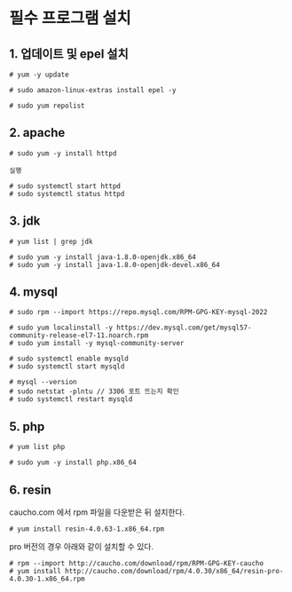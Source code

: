 # 필수 프로그램 설치

## 1\. 업데이트 및 epel 설치

```
# yum -y update
```

```
# sudo amazon-linux-extras install epel -y

# sudo yum repolist
```

## 2\. apache
```
# sudo yum -y install httpd
```

```
실행

# sudo systemctl start httpd
# sudo systemctl status httpd

```

## 3\. jdk

```
# yum list | grep jdk
```

```
# sudo yum -y install java-1.8.0-openjdk.x86_64
# sudo yum -y install java-1.8.0-openjdk-devel.x86_64
```

## 4\. mysql

```
# sudo rpm --import https://repo.mysql.com/RPM-GPG-KEY-mysql-2022

# sudo yum localinstall -y https://dev.mysql.com/get/mysql57-community-release-el7-11.noarch.rpm
# sudo yum install -y mysql-community-server

# sudo systemctl enable mysqld
# sudo systemctl start mysqld

# mysql --version
# sudo netstat -plntu // 3306 포트 뜨는지 확인
# sudo systemctl restart mysqld
```

## 5\. php

```
# yum list php
```
```
# sudo yum -y install php.x86_64
```

## 6\. resin

caucho.com 에서 rpm 파일을 다운받은 뒤 설치한다.

```
# yum install resin-4.0.63-1.x86_64.rpm
```

pro 버전의 경우 아래와 같이 설치할 수 있다.

```
# rpm --import http://caucho.com/download/rpm/RPM-GPG-KEY-caucho
# yum install http://caucho.com/download/rpm/4.0.30/x86_64/resin-pro-4.0.30-1.x86_64.rpm
```

